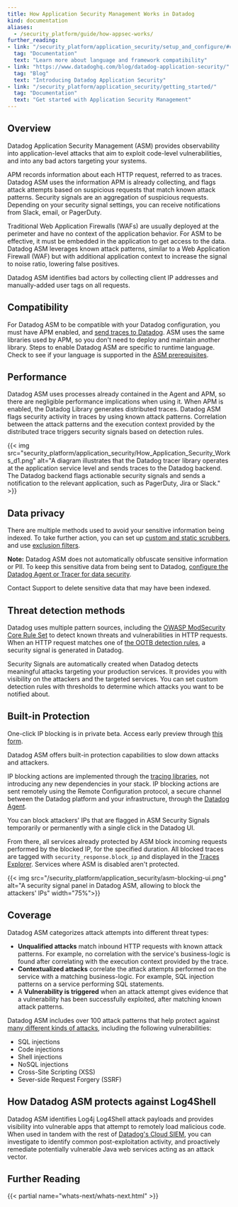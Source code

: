 ```yaml
---
title: How Application Security Management Works in Datadog
kind: documentation
aliases:
  - /security_platform/guide/how-appsec-works/
further_reading:
- link: "/security_platform/application_security/setup_and_configure/#compatibility"
  tag: "Documentation"
  text: "Learn more about language and framework compatibility"
- link: "https://www.datadoghq.com/blog/datadog-application-security/"
  tag: "Blog"
  text: "Introducing Datadog Application Security"
- link: "/security_platform/application_security/getting_started/"
  tag: "Documentation"
  text: "Get started with Application Security Management"
---
```


## Overview

Datadog Application Security Management (ASM) provides observability into application-level attacks that aim to exploit code-level vulnerabilities, and into any bad actors targeting your systems.

APM records information about each HTTP request, referred to as traces. Datadog ASM uses the information APM is already collecting, and flags attack attempts based on suspicious requests that match known attack patterns. Security signals are an aggregation of suspicious requests. Depending on your security signal settings, you can receive notifications from Slack, email, or PagerDuty.

Traditional Web Application Firewalls (WAFs) are usually deployed at the perimeter and have no context of the application behavior. For ASM to be effective, it must be embedded in the application to get access to the data. Datadog ASM leverages known attack patterns, similar to a Web Application Firewall (WAF) but with additional application context to increase the signal to noise ratio, lowering false positives.

Datadog ASM identifies bad actors by collecting client IP addresses and manually-added user tags on all requests.

## Compatibility

For Datadog ASM to be compatible with your Datadog configuration, you must have APM enabled, and [send traces to Datadog][1]. ASM uses the same libraries used by APM, so you don't need to deploy and maintain another library. Steps to enable Datadog ASM are specific to runtime language. Check to see if your language is supported in the [ASM prerequisites][2].

## Performance

Datadog ASM uses processes already contained in the Agent and APM, so there are negligible performance implications when using it. When APM is enabled, the Datadog Library generates distributed traces. Datadog ASM flags security activity in traces by using known attack patterns. Correlation between the attack patterns and the execution context provided by the distributed trace triggers security signals based on detection rules.

{{< img src="security_platform/application_security/How_Application_Security_Works_d1.png" alt="A diagram illustrates that the Datadog tracer library operates at the application service level and sends traces to the Datadog backend. The Datadog backend flags actionable security signals and sends a notification to the relevant application, such as PagerDuty, Jira or Slack." >}}

## Data privacy

There are multiple methods used to avoid your sensitive information being indexed. To take further action, you can set up [custom and static scrubbers][3], and use [exclusion filters][4].


**Note:** Datadog ASM does not automatically obfuscate sensitive information or PII. To keep this sensitive data from being sent to Datadog, [configure the Datadog Agent or Tracer for data security][3].

Contact Support to delete sensitive data that may have been indexed.

## Threat detection methods

Datadog uses multiple pattern sources, including the [OWASP ModSecurity Core Rule Set][5] to detect known threats and vulnerabilities in HTTP requests. When an HTTP request matches one of [the OOTB detection rules][6], a security signal is generated in Datadog.

Security Signals are automatically created when Datadog detects meaningful attacks targeting your production services. It provides you with visibility on the attackers and the targeted services. You can set custom detection rules with thresholds to determine which attacks you want to be notified about.

## Built-in Protection

<div class="alert alert-info">One-click IP blocking is in private beta. Access early preview through <a href="https://dashcon.io/appsec" target="_blank">this form</a>.</div>

Datadog ASM offers built-in protection capabilities to slow down attacks and attackers. 

IP blocking actions are implemented through the [tracing libraries][9], not introducing any new dependencies in your stack.
IP blocking actions are sent remotely using the Remote Configuration protocol, a secure channel between the Datadog platform and your infrastructure, through the [Datadog Agent][12].

You can block attackers' IPs that are flagged in ASM Security Signals temporarily or permanently with a single click in the Datadog UI.

From there, all services already protected by ASM block incoming requests performed by the blocked IP, for the specified duration. All blocked traces are tagged with `security_response.block_ip` and displayed in the [Traces Explorer][10]. Services where ASM is disabled aren't protected.


{{< img src="/security_platform/application_security/asm-blocking-ui.png" alt="A security signal panel in Datadog ASM, allowing to block the attackers' IPs" width="75%">}}

## Coverage

Datadog ASM categorizes attack attempts into different threat types:

* **Unqualified attacks** match inbound HTTP requests with known attack patterns. For example, no correlation with the service's business-logic is found after correlating with the execution context provided by the trace.
* **Contextualized attacks** correlate the attack attempts performed on the service with a matching business-logic. For example, SQL injection patterns on a service performing SQL statements.
* A **Vulnerability is triggered** when an attack attempt gives evidence that a vulnerability has been successfully exploited, after matching known attack patterns.

Datadog ASM includes over 100 attack patterns that help protect against [many different kinds of attacks][7], including the following vulnerabilities:

* SQL injections
* Code injections
* Shell injections
* NoSQL injections
* Cross-Site Scripting (XSS)
* Sever-side Request Forgery (SSRF)

## How Datadog ASM protects against Log4Shell

 Datadog ASM identifies Log4j Log4Shell attack payloads and provides visibility into vulnerable apps that attempt to remotely load malicious code. When used in tandem with the rest of [Datadog's Cloud SIEM][8], you can investigate to identify common post-exploitation activity, and proactively remediate potentially vulnerable Java web services acting as an attack vector.

## Further Reading

{{< partial name="whats-next/whats-next.html" >}}

[1]: /tracing/trace_collection/
[2]: /security_platform/application_security/getting_started/#prerequisites
[3]: /tracing/configure_data_security/?tab=http
[4]: /security_platform/cloud_siem/guide/how-to-setup-security-filters-using-cloud-siem-api/
[5]: https://owasp.org/www-project-modsecurity-core-rule-set/
[6]: /security_platform/default_rules/#cat-application-security
[7]: https://app.datadoghq.com/security/appsec/event-rules
[8]: /security_platform/cloud_siem/
[9]: /tracing/
[10]: https://app.datadoghq.com/security/appsec/traces?query=%40appsec.blocked%3Atrue
[11]: /security_platform/application_security/add-user-info/?tab=set_user
[12]: /agent/
